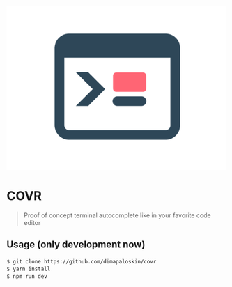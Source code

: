 
<p align="center">
  <img src="https://raw.githubusercontent.com/dimapaloskin/media/master/covr.png" alt="covr" />
</p>


# COVR

> Proof of concept terminal autocomplete like in your favorite code editor

## Usage (only development now)
```bash
$ git clone https://github.com/dimapaloskin/covr
$ yarn install
$ npm run dev
```
